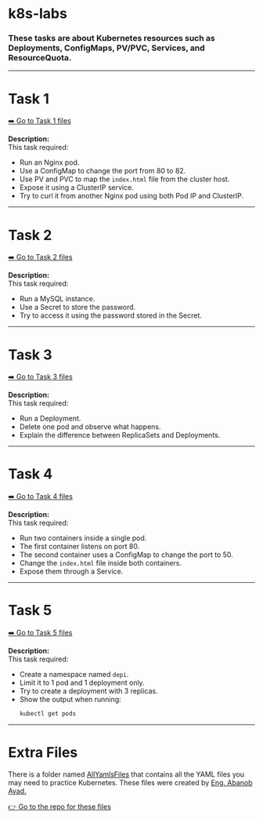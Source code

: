 # k8s-labs

### These tasks are about Kubernetes resources such as Deployments, ConfigMaps, PV/PVC, Services, and ResourceQuota.

---

# Task 1
[➡️ Go to Task 1 files](./Task1)

**Description:**  
This task required:  
- Run an Nginx pod.  
- Use a ConfigMap to change the port from 80 to 82.  
- Use PV and PVC to map the `index.html` file from the cluster host.  
- Expose it using a ClusterIP service.  
- Try to curl it from another Nginx pod using both Pod IP and ClusterIP.  

---

# Task 2
[➡️ Go to Task 2 files](./Task2)

**Description:**  
This task required:  
- Run a MySQL instance.  
- Use a Secret to store the password.  
- Try to access it using the password stored in the Secret.  

---

# Task 3
[➡️ Go to Task 3 files](./Task3)

**Description:**  
This task required:  
- Run a Deployment.  
- Delete one pod and observe what happens.  
- Explain the difference between ReplicaSets and Deployments.  

---

# Task 4
[➡️ Go to Task 4 files](./Task4)

**Description:**  
This task required:  
- Run two containers inside a single pod.  
- The first container listens on port 80.  
- The second container uses a ConfigMap to change the port to 50.  
- Change the `index.html` file inside both containers.  
- Expose them through a Service.  

---

# Task 5
[➡️ Go to Task 5 files](./Task5)

**Description:**  
This task required:  
- Create a namespace named `depi`.  
- Limit it to 1 pod and 1 deployment only.  
- Try to create a deployment with 3 replicas.  
- Show the output when running:  
  ```bash
  kubectl get pods

---

# Extra Files

There is a folder named [AllYamlsFiles](./AllYamlsFiles) that contains all the YAML files you may need to practice Kubernetes.
These files were created by [Eng. Abanob Ayad.](https://github.com/AbanobAyad22)

[👉 Go to the repo for these files](https://github.com/AbanobAyad22/kubernetes-course) 

  
